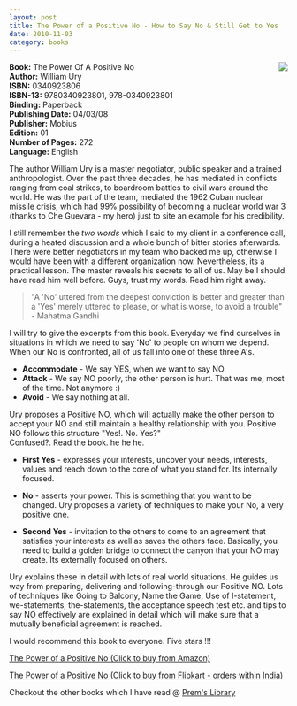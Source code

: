 ```yaml
---
layout: post
title: The Power of a Positive No - How to Say No & Still Get to Yes
date: 2010-11-03
category: books
---
```


<img style="clear: right; float: right; margin-bottom: 1em; margin-left: 1em;" 
src="{{site.img-url}}/the-power-of-a-positive-no-william-ury.jpg"/>
**Book:** The Power Of A Positive No  
**Author:** William Ury  
**ISBN:** 0340923806  
**ISBN-13:** 9780340923801, 978-0340923801  
**Binding:** Paperback  
**Publishing Date:** 04/03/08  
**Publisher:** Mobius  
**Edition:** 01  
**Number of Pages:** 272  
**Language:** English  
  
The author William Ury is a master negotiator, public speaker and a trained anthropologist. Over the past three decades, he has mediated in conflicts ranging from coal strikes, to boardroom battles to civil wars around the world. He was the part of the team, mediated the 1962 Cuban nuclear missile crisis, which had 99% possibility of becoming a nuclear world war 3 (thanks to Che Guevara - my hero) just to site an example for his credibility.   
  
I still remember the *two words* which I said to my client in a conference call, during a heated discussion and a whole bunch of bitter stories afterwards. There were better negotiators in my team who backed me up, otherwise I would have been with a different organization now. Nevertheless, its a practical lesson. The master reveals his secrets to all of us. May be I should have read him well before. Guys, trust my words. Read him right away.  
  
> "A 'No' uttered from the deepest conviction is better and greater than a 'Yes' merely uttered to please, or what is worse, to avoid a trouble" - Mahatma Gandhi  
  
I will try to give the excerpts from this book. Everyday we find ourselves in situations in which we need to say 'No' to people on whom we depend. When our No is confronted, all of us fall into one of these three A's.  
  
* **Accommodate** - We say YES, when we want to say NO.  
* **Attack** - We say NO poorly, the other person is hurt. That was me, most of the time. Not anymore :)  
* **Avoid** - We say nothing at all.  
  
Ury proposes a Positive NO, which will actually make the other person to accept your NO and still maintain a healthy relationship with you. Positive NO follows this structure "Yes!. No. Yes?"  
Confused?. Read the book. he he he.  
  
* **First Yes** - expresses your interests, uncover your needs, interests, values and reach down to the core of what you stand for. Its internally focused.  
  
* **No** - asserts your power. This is something that you want to be changed. Ury proposes a variety of techniques to make your No, a very positive one.  
  
* **Second Yes** - invitation to the others to come to an agreement that satisfies your interests as well as saves the others face. Basically, you need to build a golden bridge to connect the canyon that your NO may create. Its externally focused on others.  
  
Ury explains these in detail with lots of real world situations. He guides us way from preparing, delivering and following-through our Positive NO. Lots of techniques like Going to Balcony, Name the Game, Use of I-statement, we-statements, the-statements, the acceptance speech test etc. and tips to say NO effectively are explained in detail which will make sure that a mutually beneficial agreement is reached.  
  
I would recommend this book to everyone. Five stars !!!  
  
[The Power of a Positive No (Click to buy from Amazon)](http://www.amazon.com/Power-Positive-No-Still-publication/dp/0340923792?ie=UTF8&amp;tag=booiverea-20&amp;link_code=btl&amp;camp=213689&amp;creative=392969)  
  
[The Power of a Positive No (Click to buy from Flipkart - orders within India)](http://www.flipkart.com/power-positive-no-william-ury-book-0340923806?affid=INPremkblo)  

Checkout the other books which I have read @ [Prem's Library]({{site.url}}/category/books/)  

